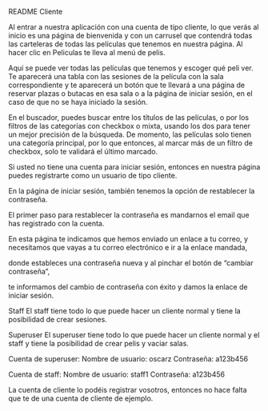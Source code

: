 
README
Cliente


Al entrar a nuestra aplicación con una cuenta de tipo cliente, lo que verás al inicio es una página de bienvenida y con un carrusel que contendrá todas las carteleras de todas las películas que tenemos en nuestra página. 
Al hacer clic en Peliculas te lleva al menú de pelis.

Aquí se puede ver todas las películas que tenemos y escoger qué peli ver.
Te aparecerá una tabla con las sesiones de la película con la sala correspondiente y te aparecerá un botón que te llevará a una página de reservar plazas o butacas en esa sala o a la página de iniciar sesión, en el caso de que no se haya iniciado la sesión.


En el buscador, puedes buscar entre los títulos de las películas, o por los filtros de las categorías con checkbox o mixta, usando los dos para tener un mejor precisión de la búsqueda. De momento, las películas solo tienen una categoría principal, por lo que entonces, al marcar más de un filtro de checkbox, solo te validará el último marcado.

Si usted no tiene una cuenta para iniciar sesión, entonces en nuestra página puedes registrarte como un usuario de tipo cliente.

En la página de iniciar sesión, también tenemos la opción de restablecer la contraseña.

El primer paso para restablecer la contraseña es mandarnos el email que has registrado con la cuenta.

En esta página te indicamos que hemos enviado un enlace a tu correo, y necesitamos que vayas a tu correo electrónico e ir a la enlace mandada,

donde estableces una contraseña nueva y al pinchar el botón de “cambiar contraseña”,

te informamos del cambio de contraseña con éxito y damos la enlace de iniciar sesión.

Staff
El staff tiene todo lo que puede hacer un cliente normal y tiene la posibilidad de crear sesiones.

Superuser
El superuser tiene todo lo que puede hacer un cliente normal y el staff y tiene la posibilidad de crear pelis y vaciar salas.


Cuenta de superuser: 
Nombre de usuario: oscarz
Contraseña: a123b456

Cuenta de staff:
Nombre de usuario: staff1
Contraseña: a123b456

La cuenta de cliente lo podéis registrar vosotros, entonces no hace falta que te de una cuenta de cliente de ejemplo.
